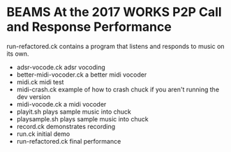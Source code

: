 # BEAMS At the 2017 WORKS P2P Call and Response Performance

run-refactored.ck contains a program that listens and responds to music on its own.

* adsr-vocode.ck adsr vocoding
* better-midi-vocoder.ck a better midi vocoder
* midi.ck midi test
* midi-crash.ck example of how to crash chuck if you aren't running the dev version
* midi-vocode.ck a midi vocoder
* playit.sh plays sample music into chuck
* playsample.sh plays sample music into chuck
* record.ck demonstrates recording
* run.ck initial demo
* run-refactored.ck final performance
